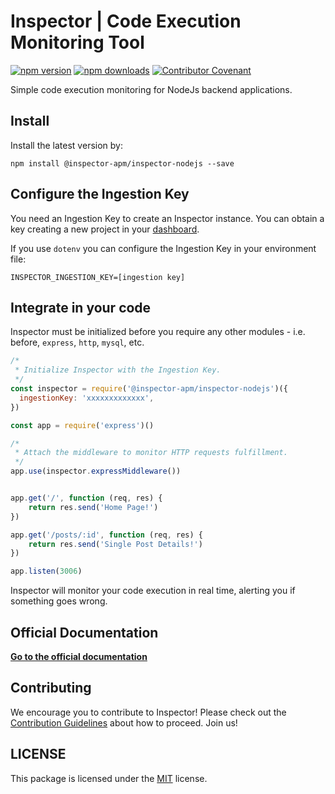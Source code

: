 # Inspector | Code Execution Monitoring Tool

[![npm version](https://badge.fury.io/js/@inspector-apm%2Finspector-nodejs.svg)](https://badge.fury.io/js/@inspector-apm%2Finspector-nodejs)
[![npm downloads](https://img.shields.io/npm/dt/@inspector-apm/inspector-nodejs)](https://www.npmjs.com/package/@inspector-apm/inspector-nodejs)
[![Contributor Covenant](https://img.shields.io/badge/Contributor%20Covenant-2.1-4baaaa.svg)](code_of_conduct.md)

Simple code execution monitoring for NodeJs backend applications.

## Install
Install the latest version by:

```
npm install @inspector-apm/inspector-nodejs --save
```

## Configure the Ingestion Key

You need an Ingestion Key to create an Inspector instance. You can obtain a key creating a new project in your [dashboard](https://www.inspector.dev).

If you use `dotenv` you can configure the Ingestion Key in your environment file:

```
INSPECTOR_INGESTION_KEY=[ingestion key]
```

## Integrate in your code

Inspector must be initialized before you require any other modules - i.e. before, `express`, `http`, `mysql`, etc.

```javascript
/*
 * Initialize Inspector with the Ingestion Key.
 */
const inspector = require('@inspector-apm/inspector-nodejs')({
  ingestionKey: 'xxxxxxxxxxxxx',
})

const app = require('express')()

/*
 * Attach the middleware to monitor HTTP requests fulfillment.
 */
app.use(inspector.expressMiddleware())


app.get('/', function (req, res) {
    return res.send('Home Page!')
})

app.get('/posts/:id', function (req, res) {
    return res.send('Single Post Details!')
})

app.listen(3006)
```

Inspector will monitor your code execution in real time, alerting you if something goes wrong.

## Official Documentation

**[Go to the official documentation](https://docs.inspector.dev/platforms/nodejs)**

## Contributing

We encourage you to contribute to Inspector! Please check out the [Contribution Guidelines](CONTRIBUTING.md) about how to proceed. Join us!

## LICENSE

This package is licensed under the [MIT](LICENSE) license.

